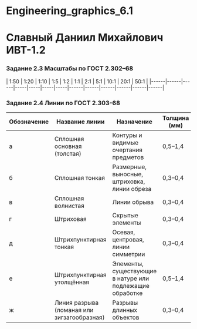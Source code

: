 # Engineering_graphics_6.1
# Славный Даниил Михайлович ИВТ-1.2



### Задание 2.3 Масштабы по ГОСТ 2.302–68

| 1:50 | 1:20 | 1:10 | 1:5 | 1:2 | 1:1 | 2:1 | 5:1 | 10:1 | 20:1 | 50:1 |
|------|------|------|-----|-----|-----|-----|------|------|------|------|------|------|

### Задание 2.4 Линии по ГОСТ 2.303-68

| Обозначение | Название линии                        | Назначение                                                                 | Толщина (мм)     | Длина штриха (мм) | Промежуток (мм) |
|-------------|----------------------------------------|---------------------------------------------------------------------------|------------------|--------------------|------------------|
| а          | Сплошная основная (толстая)            | Контуры и видимые очертания предметов                                    | 0,5–1,4          | Сплошная           | –                |
| б          | Сплошная тонкая                        | Размерные, выносные, штриховка, линии обреза                             | 0,3–0,4          | Сплошная           | –                |
| в          | Сплошная волнистая                     | Линии обрыва                                                               | 0,3–0,4          | Волнистая          | –                |
| г          | Штриховая                              | Скрытые элементы                                                           | 0,3–0,4          | 2–4                | 1–2              |
| д          | Штрихпунктирная тонкая                 | Осевая, центровая, линии симметрии                                        | 0,3–0,4          | 5–30 (штрих), точка – 1 | 3–5              |
| е          | Штрихпунктирная утолщённая             | Элементы, существующие в натуре или подлежащие обработке                 | 0,5–1,4          | 5–30 (штрих), точка – 1 | 3–5              |
| ж          | Линия разрыва (ломаная или зигзагообразная) | Разрывы длинных объектов                                                   | 0,3–0,4          | Произвольная       | –                |
